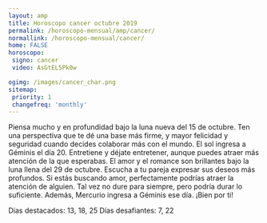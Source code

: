 ```yaml
---
layout: amp
title: Horoscopo cancer octubre 2019 
permalink: /horoscopo-mensual/amp/cancer/
normallink: /horoscopo-mensual/cancer/
home: FALSE
horoscopo:
 signo: cancer
 video: AsGtEL5Pk0w

ogimg: /images/cancer_char.png
sitemap:
 priority: 1
 changefreq: 'monthly'
---
```



Piensa mucho y en profundidad bajo la luna nueva del 15 de octubre. Ten una perspectiva que te dé una base más firme, y mayor felicidad y seguridad cuando decides colaborar más con el mundo. El sol ingresa a Géminis el día 20. Entretiene y déjate entretener, aunque puedes atraer más atención de la que esperabas. El amor y el romance son brillantes bajo la luna llena del 29 de octubre. Escucha a tu pareja expresar sus deseos más profundos. Si estás buscando amor, perfectamente podrías atraer la atención de alguien. Tal vez no dure para siempre, pero podría durar lo suficiente. Además, Mercurio ingresa a Géminis ese día. ¡Bien por ti! 

Días destacados: 13, 18, 25
Días desafiantes: 7, 22